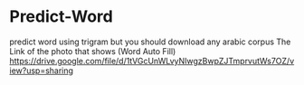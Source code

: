 # Predict-Word
predict word using trigram but you should download any arabic corpus
The Link of the photo that shows (Word Auto Fill)
https://drive.google.com/file/d/1tVGcUnWLvyNIwgzBwpZJTmprvutWs7OZ/view?usp=sharing
